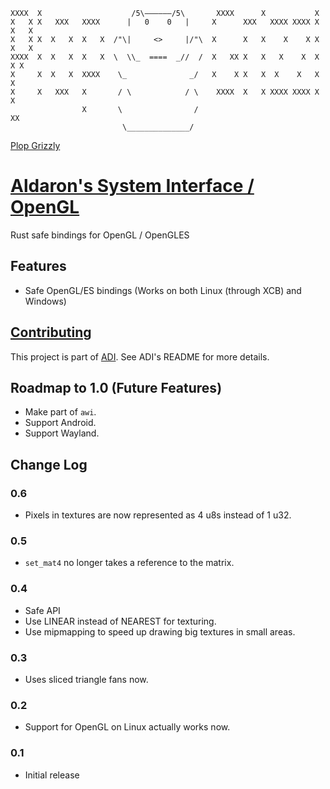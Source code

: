 ```
XXXX  X                    /5\——————/5\       XXXX      X           X
X   X X   XXX   XXXX      |   0    0   |     X      XXX   XXXX XXXX X X   X
X   X X  X   X  X   X  /"\|     <>     |/"\  X      X   X    X    X X X   X
XXXX  X  X   X  X   X  \  \\_  ====  _//  /  X   XX X   X   X    X  X  X X
X     X  X   X  XXXX    \_              _/   X    X X   X  X    X   X   X
X     X   XXX   X       / \            / \    XXXX  X   X XXXX XXXX X   X
                X       \                /                            XX
                         \______________/
```
[Plop Grizzly](https://plopgrizzly.com)

# [Aldaron's System Interface / OpenGL](https://crates.io/crates/asi_opengl)
Rust safe bindings for OpenGL / OpenGLES

## Features
* Safe OpenGL/ES bindings (Works on both Linux (through XCB) and Windows)

## [Contributing](http://plopgrizzly.com/contributing/en#contributing)
This project is part of [ADI](https://crates.io/crates/adi).  See ADI's
README for more details.

## Roadmap to 1.0 (Future Features)
* Make part of `awi`.
* Support Android.
* Support Wayland.

## Change Log
### 0.6
* Pixels in textures are now represented as 4 u8s instead of 1 u32.

### 0.5
* `set_mat4` no longer takes a reference to the matrix.

### 0.4
* Safe API
* Use LINEAR instead of NEAREST for texturing.
* Use mipmapping to speed up drawing big textures in small areas.

### 0.3
* Uses sliced triangle fans now.

### 0.2
* Support for OpenGL on Linux actually works now.

### 0.1
* Initial release
